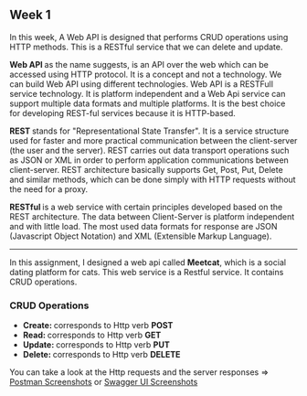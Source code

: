 ## Week 1

In this week, A Web API is designed that performs CRUD operations using HTTP methods. This is a RESTful service that we can delete and update. 

<b> Web API </b> as the name suggests, is an API over the web which can be accessed using HTTP protocol. It is a concept and not a technology. We can build Web API using different technologies. Web API is a RESTFull service technology. It is platform independent and a Web Api service can support multiple data formats and multiple platforms. It is the best choice for developing REST-ful services because it is HTTP-based. 

<b> REST </b>  stands for "Representational State Transfer". It is a service structure used for faster and more practical communication between the client-server (the user and the server). REST carries out data transport operations such as JSON or XML in order to perform application communications between client-server. REST architecture basically supports Get, Post, Put, Delete and similar methods, which can be done simply with HTTP requests without the need for a proxy. 

<b> RESTful </b> is a web service with certain principles developed based on the REST architecture. The data between Client-Server is platform independent and with little load. The most used data formats for response are JSON (Javascript Object Notation) and XML (Extensible Markup Language).

-----------------------------------------------------

In this assignment, I designed a web api called <b> Meetcat</b>, which is a social dating platform for cats. This web service is a Restful service. It contains CRUD operations.

### CRUD Operations

- <b> Create: </b> corresponds to Http verb <b> POST </b>
- <b> Read: </b> corresponds to Http verb <b> GET </b>
- <b> Update: </b> corresponds to Http verb <b> PUT </b>
- <b> Delete: </b> corresponds to Http verb <b> DELETE </b>

You can take a look at the Http requests and the server responses => [Postman Screenshots](https://github.com/AKBANK-Patika-FullStack-Bootcamp/CansuYanik_Homeworks/tree/main/Week2) or [Swagger UI Screenshots](https://github.com/AKBANK-Patika-FullStack-Bootcamp/CansuYanik_Homeworks/tree/main/Week2/Swagger%20UI%20Screenshots)